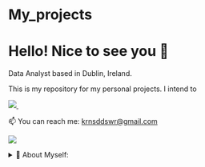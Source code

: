 # My_projects
<h1 align='left'>
Hello! Nice to see you 👋 
</h1>

<p align='left'>
Data Analyst based in Dublin, Ireland.
  </p>
<p align='left'>
  This is my repository for my personal projects. I intend to 
</p>

<p align='left'>
  <a href="https://www.linkedin.com/in/kiran-siddeshwar/">
    <img src="https://img.shields.io/badge/linkedin-%230077B5.svg?&style=for-the-badge&logo=linkedin&logoColor=white" />
  </a>&nbsp;&nbsp;
 </p>

<p align='left'>
  📫 You can reach me: <a href='mailto: krnsddswr@gmail.com'>krnsddswr@gmail.com</a>
</p>
<p align='left'>
  <a href="#"><img src="https://badges.pufler.dev/visits/kiransid0205/My_projects"></a>
</p>

<details>
  <summary>📃 About Myself:</summary>


## Education

- 📖 **MSc in Data and Computational Science**\
📆 2019 - 2020\
📍 **University College Dublin** - Dublin, Ireland


- 📖 **B.E. in Mechanical Engineering**\
📆 2008 - 2012\
📍 **BMS College of Engineering** - Bangalore, India

## Experience
- 👨‍💻 **Mercedes-Benz R&D India**\
📆 2012 - 2019\
📍 Bangalore, India

</details>

